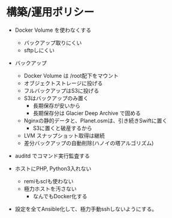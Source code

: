 # 構築/運用ポリシー
* Docker Volume を使わなくする
    * バックアップ取りにくい
    * sftpしにくい
* バックアップ
    * Docker Volume は /root配下をマウント
    * オブジェクトストレージに投げる
    * フルバックアップはS3に投げる
    * S3はバックアップのみ置く
        * 長期保存が安いから
        * 長期保存分は Glacier Deep Archive で固める
    * Nginxの静的データと、Planet.osmは、引き続きSwiftに置く
        * S3に置くと破産するから
    * LVM スナップショット取得は継続
    * 差分バックアップの自動削除(ハノイの塔アルゴリズム)

* auditd でコマンド実行監査する
* ホストにPHP, Python3入れない
    * remiもsclも使わない
    * 極力ホストを汚さない
        * なんでもDocker化する
* 設定を全てAnsible化して、極力手動sshしないようにする。
